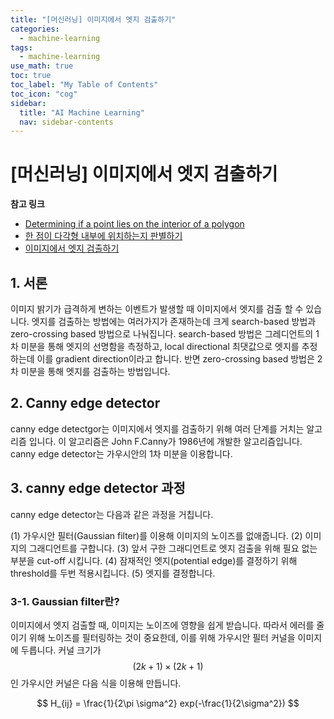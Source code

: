 ```yaml
---
title: "[머신러닝] 이미지에서 엣지 검출하기" 
categories:
  - machine-learning
tags:
  - machine-learning
use_math: true
toc: true
toc_label: "My Table of Contents"
toc_icon: "cog"
sidebar:
  title: "AI Machine Learning"
  nav: sidebar-contents
---
```



# [머신러닝] 이미지에서 엣지 검출하기

**참고 링크**

* [Determining if a point lies on the interior of a polygon](http://web.archive.org/web/20080812141848/http://local.wasp.uwa.edu.au/~pbourke/geometry/insidepoly/)
* [한 점이 다각형 내부에 위치하는지 판별하기](https://losskatsu.github.io/machine-learning/py-polygon01/)
* [이미지에서 엣지 검출하기](https://losskatsu.github.io/machine-learning/edge-detect-canny/)

## 1. 서론 

이미지 밝기가 급격하게 변하는 이벤트가 발생할 때 이미지에서 엣지를 검출 할 수 있습니다. 
엣지를 검출하는 방법에는 여러가지가 존재하는데 크게 search-based 방법과 zero-crossing based 방법으로 나눠집니다. 
search-based 방법은 그레디언트의 1차 미분을 통해 엣지의 선명함을 측정하고, 
local directional 최댓값으로 엣지를 추정하는데 이를 gradient direction이라고 합니다. 
반면 zero-crossing based 방법은 2차 미분을 통해 엣지를 검출하는 방법입니다. 


## 2. Canny edge detector

canny edge detectgor는 이미지에서 엣지를 검출하기 위해 여러 단계를 거치는 알고리즘 입니다. 
이 알고리즘은 John F.Canny가 1986년에 개발한 알고리즘입니다. 
canny edge detector는 가우시안의 1차 미분을 이용합니다. 


## 3. canny edge detector 과정  

canny edge detector는 다음과 같은 과정을 거칩니다. 

(1) 가우시안 필터(Gaussian filter)를 이용해 이미지의 노이즈를 없애줍니다. 
(2) 이미지의 그래디언트를 구합니다. 
(3) 앞서 구한 그래디언트로 엣지 검출을 위해 필요 없는 부분을 cut-off 시킵니다. 
(4) 잠재적인 엣지(potential edge)를 결정하기 위해 threshold를 두번 적용시킵니다. 
(5) 엣지를 결정합니다.

### 3-1. Gaussian filter란?

이미지에서 엣지 검출할 때, 이미지는 노이즈에 영향을 쉽게 받습니다. 
따라서 에러를 줄이기 위해 노이즈를 필터링하는 것이 중요한데, 
이를 위해 가우시안 필터 커널을 이미지에 두릅니다. 
커널 크기가 $$(2k+1)\times(2k+1)$$인 가우시안 커널은 다음 식을 이용해 만듭니다. 

$$ H_{ij} = \frac{1}{2\pi \sigma^2} exp(-\frac{1}{2\sigma^2}) $$ 

